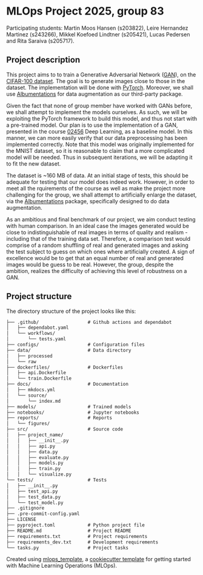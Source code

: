 # MLOps Project 2025, group 83

Participating students:
Martin Moos Hansen (s203822), Leire Hernandez Martinez (s243266), Mikkel Koefoed Lindtner (s205421), Lucas Pedersen  and Rita Saraiva (s205717).


## Project description
This project aims to to train a Generative Adversarial Network ([GAN](https://dl.acm.org/doi/abs/10.1145/3422622)), on the [CIFAR-100 dataset](https://www.cs.toronto.edu/~kriz/cifar.html). The goal is to generate images close to those in the dataset. The implementation will be done with [PyTorch](https://pytorch.org/). Moreover, we shall use [Albumentations](https://albumentations.ai/) for data augmentation as our third-party package.

Given the fact that none of group member have worked with GANs before, we shall attempt to implement the models ourselves. As such, we will be exploiting the PyTorch framework to build this model, and thus not start with a pre-trained model. Our plan is to use the implementation of a GAN, presented in the course [02456](https://github.com/DeepLearningDTU/02456-deep-learning-with-PyTorch/blob/master/7_Unsupervised/7.3-generative-adversarial-networks.ipynb) Deep Learning, as a baseline model. In this manner, we can more easily verify that our data preprocessing has been implemented correctly. Note that this model was originally implemented for the MNIST dataset, so it is reasonable to claim that a more complicated model will be needed. Thus in subsequent iterations, we will be adapting it to fit the new dataset. 

The dataset is ~160 MB of data. At an initial stage of tests, this should be adequate for testing that our model does indeed work. However, in order to meet all the rquirements of the course as well as make the project more challenging for the group, we shall attempt to artificially enlarge the dataset, via the [Albumentations](https://albumentations.ai/) package, specifically designed to do data augmentation.

As an ambitious and final benchmark of our project, we aim conduct testing with human comparison. In an ideal case the images generated would be close to indistinguishable of real images in terms of quality and realism -including that of the training data set. Therefore, a comparison test would comprise of a random shuffling of real and generated images and asking the test subject to guess on which ones where artificially created. A sign of excellence would be to get that an equal number of real and generated images would be guess to be real. However, the group, despite the ambition, realizes the difficulty of achieving this level of robustness on a GAN.


## Project structure

The directory structure of the project looks like this:
```txt
├── .github/                  # Github actions and dependabot
│   ├── dependabot.yaml
│   └── workflows/
│       └── tests.yaml
├── configs/                  # Configuration files
├── data/                     # Data directory
│   ├── processed
│   └── raw
├── dockerfiles/              # Dockerfiles
│   ├── api.Dockerfile
│   └── train.Dockerfile
├── docs/                     # Documentation
│   ├── mkdocs.yml
│   └── source/
│       └── index.md
├── models/                   # Trained models
├── notebooks/                # Jupyter notebooks
├── reports/                  # Reports
│   └── figures/
├── src/                      # Source code
│   ├── project_name/
│   │   ├── __init__.py
│   │   ├── api.py
│   │   ├── data.py
│   │   ├── evaluate.py
│   │   ├── models.py
│   │   ├── train.py
│   │   └── visualize.py
└── tests/                    # Tests
│   ├── __init__.py
│   ├── test_api.py
│   ├── test_data.py
│   └── test_model.py
├── .gitignore
├── .pre-commit-config.yaml
├── LICENSE
├── pyproject.toml            # Python project file
├── README.md                 # Project README
├── requirements.txt          # Project requirements
├── requirements_dev.txt      # Development requirements
└── tasks.py                  # Project tasks
```


Created using [mlops_template](https://github.com/SkafteNicki/mlops_template),
a [cookiecutter template](https://github.com/cookiecutter/cookiecutter) for getting
started with Machine Learning Operations (MLOps).
